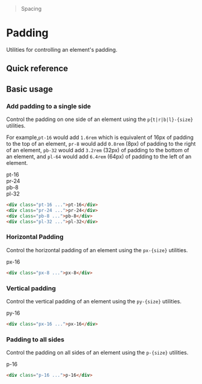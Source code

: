 > Spacing

# Padding
Utilities for controlling an element's padding.
## Quick reference


## Basic usage
### Add padding to a single side
Control the padding on one side of an element using the `p{t|r|b|l}-{size}` utilities.

For example,`pt-16` would add `1.6rem` which is equivalent of 16px of padding to the top of an element, `pr-8` would add `0.8rem` (8px) of padding to the right of an element, `pb-32` would add `3.2rem` (32px) of padding to the bottom of an element, and `pl-64` would add `6.4rem` (64px) of padding to the left of an element.

<container>
  <div class="flex flex-wrap items-start justify-center text-white text-sm font-bold xleading-6 -mx-5">
    <div class="flex items-start">
      <div class="flex-none px-16">
        <div class="bg-purple-500 shadow-2 rounded overflow-hidden">
          <box striped class="h-16" fg-color="var(--tw-white-fg)"></box>
          <div class="p-16">pt-16</div>
        </div>
      </div>
      <div class="flex-none px-16 pt-16">
        <div class="flex bg-purple-500 shadow-2 rounded overflow-hidden">
          <div class="flex-none p-16">pr-24</div>
          <box striped class="flex-none w-24" fg-color="var(--tw-white-fg)" ></box>
        </div>
      </div>
    </div>
    <div class="flex items-start">
      <div class="flex-none px-16 pt-16">
        <div class="bg-purple-500 shadow-2 rounded overflow-hidden">
          <div class="p-16">pb-8</div>
          <box striped class="h-8" fg-color="var(--tw-white-fg)"></box>
        </div>
      </div>
      <div class="flex-none flex px-16 pt-16">
        <div class="flex bg-purple-500 shadow-2 rounded overflow-hidden">
          <box striped class="flex-none w-32" fg-color="var(--tw-white-fg)"></box>
          <div class="flex-none p-16">pl-32</div>
        </div>
      </div>
    </div>
  </div>
</container>

```html
<div class="pt-16 ...">pt-16</div>
<div class="pr-24 ...">pr-24</div>
<div class="pb-8 ...">pb-8</div>
<div class="pl-32 ...">pl-32</div>
```

### Horizontal Padding
Control the horizontal padding of an element using the `px-{size}` utilities.
<container>
  <div class="relative overflow-auto p-8">
    <div class="flex justify-center font-mono text-white text-sm font-bold leading-6">
      <div class="bg-indigo-500 rounded shadow-lg overflow-hidden flex">
        <box striped class="w-16" fg-color="var(--tw-white-fg)"></box>
        <div class="p-16">px-16</div>
        <box striped class="w-16" fg-color="var(--tw-white-fg)"></box>
      </div>
    </div>
  </div>
</container>

```html
<div class="px-8 ...">px-8</div>
```

### Vertical padding
Control the vertical padding of an element using the `py-{size}` utilities.
<container>
  <div class="relative overflow-auto p-8">
    <div class="flex justify-center font-mono text-white text-sm font-bold leading-6">
      <div class="bg-pink-500 rounded shadow-lg overflow-hidden">
        <box striped class="h-16" fg-color="var(--tw-white-fg)"></box>
        <div class="p-16">py-16</div>
        <box striped class="h-16" fg-color="var(--tw-white-fg)"></box>
      </div>
    </div>
  </div>
</container>

```html
<div class="px-16 ...">px-16</div>
```

### Padding to all sides
Control the padding on all sides of an element using the `p-{size}` utilities.
<container>
  <div class="relative overflow-auto p-8">
    <div class="flex justify-center font-mono text-white text-sm font-bold leading-6">
      <div class="bg-violet-500 rounded shadow-lg overflow-hidden">
        <box striped class="p-16" fg-color="var(--tw-white-fg)">
          <div class="bg-violet-500 p-16">p-16</div>
        </box>
      </div>
    </div>
  </div>
</container>

```html
<div class="p-16 ...">p-16</div>
```
